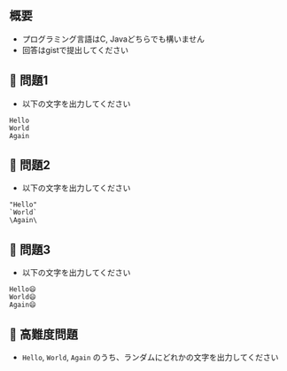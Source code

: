 ## 概要

- プログラミング言語はC, Javaどちらでも構いません
- 回答はgistで提出してください

## :turtle: 問題1

- 以下の文字を出力してください

```
Hello
World
Again
```

## :dog: 問題2

- 以下の文字を出力してください

```
"Hello"
`World`
\Again\
```

## :bear: 問題3

- 以下の文字を出力してください

```
Hello😄
World😄
Again😄
```

## :whale: 高難度問題

- `Hello`, `World`, `Again` のうち、ランダムにどれかの文字を出力してください
